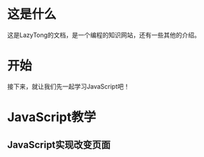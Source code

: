 # 这是什么
  这是LazyTong的文档，是一个编程的知识网站，还有一些其他的介绍。
# 开始
  接下来，就让我们先一起学习JavaScript吧！
# JavaScript教学
## JavaScript实现改变页面
